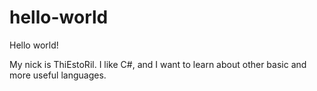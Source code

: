 # hello-world

Hello world!

My nick is ThiEstoRil. I like C#, and I want to learn about other basic and more useful languages.
